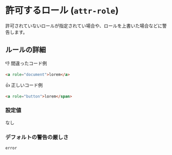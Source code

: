 # 許可するロール (`attr-role`)

許可されていないロールが指定されてい場合や、ロールを上書いた場合などに警告します。

## ルールの詳細

👎 間違ったコード例

```html
<a role="document">lorem</a>
```

👍 正しいコード例

```html
<a role="button">lorem</span>
```

### 設定値

なし

### デフォルトの警告の厳しさ

`error`
